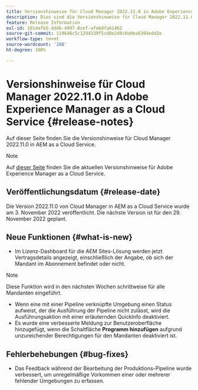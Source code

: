 ```yaml
---
title: Versionshinweise für Cloud Manager 2022.11.0 in Adobe Experience Manager as a Cloud Service
description: Dies sind die Versionshinweise für Cloud Manager 2022.11.0 in AEM as a Cloud Service.
feature: Release Information
exl-id: 1014efb5-dddb-4997-8cef-afe6dfa61462
source-git-commit: 119648c5c1294339f5cd0e2d8c0a0ea6304edd2e
workflow-type: tm+mt
source-wordcount: '208'
ht-degree: 100%

---
```


# Versionshinweise für Cloud Manager 2022.11.0 in Adobe Experience Manager as a Cloud Service {#release-notes}

Auf dieser Seite finden Sie die Versionshinweise für Cloud Manager 2022.11.0 in AEM as a Cloud Service.

>[!NOTE]
>
>Auf [dieser Seite](/help/release-notes/release-notes-cloud/release-notes-current.md) finden Sie die aktuellen Versionshinweise für Adobe Experience Manager as a Cloud Service.

## Veröffentlichungsdatum {#release-date}

Die Version 2022.11.0 von Cloud Manager in AEM as a Cloud Service wurde am 3. November 2022 veröffentlicht. Die nächste Version ist für den 29. November 2022 geplant.

## Neue Funktionen {#what-is-new}

* Im Lizenz-Dashboard für die AEM Sites-Lösung werden jetzt Vertragsdetails angezeigt, einschließlich der Angabe, ob sich der Mandant im Abonnement befindet oder nicht.

>[!NOTE]
>
> Diese Funktion wird in den nächsten Wochen schrittweise für alle Mandanten eingeführt.

* Wenn eine mit einer Pipeline verknüpfte Umgebung einen Status aufweist, der die Ausführung der Pipeline nicht zulässt, wird die Ausführungsaktion mit einer erläuternden QuickInfo deaktiviert.
* Es wurde eine verbesserte Meldung zur Benutzeroberfläche hinzugefügt, wenn die Schaltfläche **Programm hinzufügen** aufgrund unzureichender Berechtigungen für den Mandanten deaktiviert ist.

## Fehlerbehebungen {#bug-fixes}

* Das Feedback während der Bearbeitung der Produktions-Pipeline wurde verbessert, um unregelmäßige Vorkommen einer oder mehrerer fehlender Umgebungen zu erfassen.
